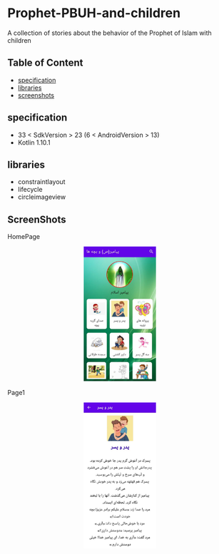 # Prophet-PBUH-and-children

A collection of stories about the behavior of the Prophet of Islam with children

## Table of Content 
- [specification](#specification)
- [libraries](#libraries)
- [screenshots](#screenshots)


## specification 
- 33 < SdkVersion > 23 (6 < AndroidVersion > 13)
- Kotlin 1.10.1



## libraries 
- constraintlayout
- lifecycle
- circleimageview



## ScreenShots 

HomePage

<p align="center" width="100%">
    <img width="32%" src="screenshot/homepage.png">
</p>

Page1

<p align="center" width="100%">
    <img width="32%" src="screenshot/page1.png">
</p>

